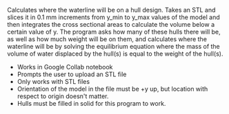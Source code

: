 Calculates where the waterline will be on a hull design. Takes an STL and slices it in 0.1 mm increments from y_min to y_max values of the model and then integrates the cross sectional areas to calculate the volume below a certain value of y. The program asks how many of these hulls there will be, as well as how much weight will be on them, and calculates where the waterline will be by solving the equilibrium equation where the mass of the volume of water displaced by the hull(s) is equal to the weight of the hull(s).

- Works in Google Collab notebook
- Prompts the user to upload an STL file
- Only works with STL files
- Orientation of the model in the file must be +y up, but location with respect to origin doesn't matter.
- Hulls must be filled in solid for this program to work.
